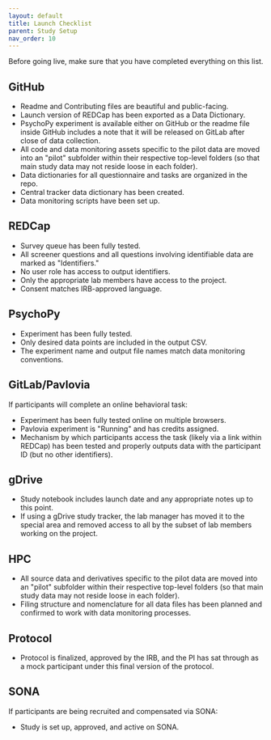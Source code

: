 ```yaml
---
layout: default
title: Launch Checklist
parent: Study Setup
nav_order: 10
---
```


Before going live, make sure that you have completed everything on this list.


## GitHub

* Readme and Contributing files are beautiful and public-facing.
* Launch version of REDCap has been exported as a Data Dictionary.
* PsychoPy experiment is available either on GitHub or the readme file inside GitHub includes a note that it will be released on GitLab after close of data collection.
* All code and data monitoring assets specific to the pilot data are moved into an "pilot" subfolder within their respective top-level folders (so that main study data may not reside loose in each folder).
* Data dictionaries for all questionnaire and tasks are organized in the repo.
* Central tracker data dictionary has been created.
* Data monitoring scripts have been set up.


## REDCap

* Survey queue has been fully tested.
* All screener questions and all questions involving identifiable data are marked as "Identifiers."
* No user role has access to output identifiers.
* Only the appropriate lab members have access to the project.
* Consent matches IRB-approved language.


## PsychoPy

* Experiment has been fully tested.
* Only desired data points are included in the output CSV.
* The experiment name and output file names match data monitoring conventions.


## GitLab/Pavlovia

If participants will complete an online behavioral task:
* Experiment has been fully tested online on multiple browsers.
* Pavlovia experiment is "Running" and has credits assigned.
* Mechanism by which participants access the task (likely via a link within REDCap) has been tested and properly outputs data with the participant ID (but no other identifiers).


## gDrive

* Study notebook includes launch date and any appropriate notes up to this point.
* If using a gDrive study tracker, the lab manager has moved it to the special area and removed access to all by the subset of lab members working on the project.


## HPC

* All source data and derivatives specific to the pilot data are moved into an "pilot" subfolder within their respective top-level folders (so that main study data may not reside loose in each folder).
* Filing structure and nomenclature for all data files has been planned and confirmed to work with data monitoring processes.


## Protocol

* Protocol is finalized, approved by the IRB, and the PI has sat through as a mock participant under this final version of the protocol.

## SONA

If participants are being recruited and compensated via SONA:
* Study is set up, approved, and active on SONA.

